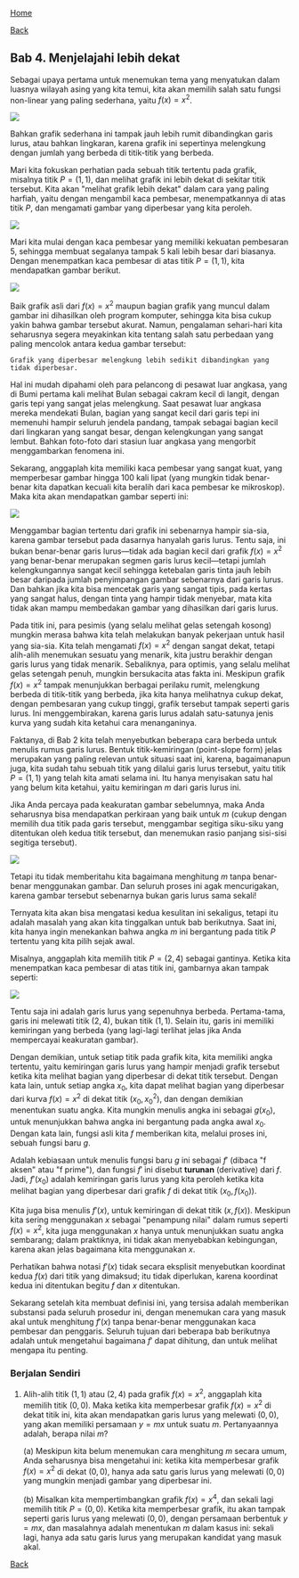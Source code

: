[Home](../)

[Back](./)


## Bab 4. Menjelajahi lebih dekat

Sebagai upaya pertama untuk menemukan tema yang menyatukan dalam luasnya wilayah asing yang kita temui, kita akan memilih salah satu fungsi non-linear yang paling sederhana, yaitu $f(x) = x^2$. 

![](attachment/Pasted%20image%2020250621220658.png)

Bahkan grafik sederhana ini tampak jauh lebih rumit dibandingkan garis lurus, atau bahkan lingkaran, karena grafik ini sepertinya melengkung dengan jumlah yang berbeda di titik-titik yang berbeda.

Mari kita fokuskan perhatian pada sebuah titik tertentu pada grafik, misalnya titik $P = (1,1)$, dan melihat grafik ini lebih dekat di sekitar titik tersebut. Kita akan "melihat grafik lebih dekat" dalam cara yang paling harfiah, yaitu dengan mengambil kaca pembesar, menempatkannya di atas titik $P$, dan mengamati gambar yang diperbesar yang kita peroleh.

![](attachment/Pasted%20image%2020250621220738.png)

Mari kita mulai dengan kaca pembesar yang memiliki kekuatan pembesaran 5, sehingga membuat segalanya tampak 5 kali lebih besar dari biasanya. Dengan menempatkan kaca pembesar di atas titik $P = (1,1)$, kita mendapatkan gambar berikut.

![](attachment/Pasted%20image%2020250621220811.png)

Baik grafik asli dari $f(x) = x^2$ maupun bagian grafik yang muncul dalam gambar ini dihasilkan oleh program komputer, sehingga kita bisa cukup yakin bahwa gambar tersebut akurat. Namun, pengalaman sehari-hari kita seharusnya segera meyakinkan kita tentang salah satu perbedaan yang paling mencolok antara kedua gambar tersebut: 

`Grafik yang diperbesar melengkung lebih sedikit dibandingkan yang tidak diperbesar.`

Hal ini mudah dipahami oleh para pelancong di pesawat luar angkasa, yang di Bumi pertama kali melihat Bulan sebagai cakram kecil di langit, dengan garis tepi yang sangat jelas melengkung. Saat pesawat luar angkasa mereka mendekati Bulan, bagian yang sangat kecil dari garis tepi ini memenuhi hampir seluruh jendela pandang, tampak sebagai bagian kecil dari lingkaran yang sangat besar, dengan kelengkungan yang sangat lembut. Bahkan foto-foto dari stasiun luar angkasa yang mengorbit menggambarkan fenomena ini.

Sekarang, anggaplah kita memiliki kaca pembesar yang sangat kuat, yang memperbesar gambar hingga 100 kali lipat (yang mungkin tidak benar-benar kita dapatkan kecuali kita beralih dari kaca pembesar ke mikroskop). Maka kita akan mendapatkan gambar seperti ini:

![](attachment/Pasted%20image%2020250621221037.png)

Menggambar bagian tertentu dari grafik ini sebenarnya hampir sia-sia, karena gambar tersebut pada dasarnya hanyalah garis lurus. Tentu saja, ini bukan benar-benar garis lurus—tidak ada bagian kecil dari grafik $f(x) = x^2$ yang benar-benar merupakan segmen garis lurus kecil—tetapi jumlah kelengkungannya sangat kecil sehingga ketebalan garis tinta jauh lebih besar daripada jumlah penyimpangan gambar sebenarnya dari garis lurus. Dan bahkan jika kita bisa mencetak garis yang sangat tipis, pada kertas yang sangat halus, dengan tinta yang hampir tidak menyebar, mata kita tidak akan mampu membedakan gambar yang dihasilkan dari garis lurus.

Pada titik ini, para pesimis (yang selalu melihat gelas setengah kosong) mungkin merasa bahwa kita telah melakukan banyak pekerjaan untuk hasil yang sia-sia. Kita telah mengamati $f(x) = x^2$ dengan sangat dekat, tetapi alih-alih menemukan sesuatu yang menarik, kita justru berakhir dengan garis lurus yang tidak menarik. Sebaliknya, para optimis, yang selalu melihat gelas setengah penuh, mungkin bersukacita atas fakta ini. Meskipun grafik $f(x) = x^2$ tampak menunjukkan berbagai perilaku rumit, melengkung berbeda di titik-titik yang berbeda, jika kita hanya melihatnya cukup dekat, dengan pembesaran yang cukup tinggi, grafik tersebut tampak seperti garis lurus. Ini menggembirakan, karena garis lurus adalah satu-satunya jenis kurva yang sudah kita ketahui cara menanganinya.

Faktanya, di Bab 2 kita telah menyebutkan beberapa cara berbeda untuk menulis rumus garis lurus. Bentuk titik-kemiringan (point-slope form) jelas merupakan yang paling relevan untuk situasi saat ini, karena, bagaimanapun juga, kita sudah tahu sebuah titik yang dilalui garis lurus tersebut, yaitu titik $P = (1,1)$ yang telah kita amati selama ini. Itu hanya menyisakan satu hal yang belum kita ketahui, yaitu kemiringan $m$ dari garis lurus ini.

Jika Anda percaya pada keakuratan gambar sebelumnya, maka Anda seharusnya bisa mendapatkan perkiraan yang baik untuk $m$ (cukup dengan memilih dua titik pada garis tersebut, menggambar segitiga siku-siku yang ditentukan oleh kedua titik tersebut, dan menemukan rasio panjang sisi-sisi segitiga tersebut). 

![](attachment/Pasted%20image%2020250621221217.png)

Tetapi itu tidak memberitahu kita bagaimana menghitung $m$ tanpa benar-benar menggunakan gambar. Dan seluruh proses ini agak mencurigakan, karena gambar tersebut sebenarnya bukan garis lurus sama sekali!

Ternyata kita akan bisa mengatasi kedua kesulitan ini sekaligus, tetapi itu adalah masalah yang akan kita tinggalkan untuk bab berikutnya. Saat ini, kita hanya ingin menekankan bahwa angka $m$ ini bergantung pada titik $P$ tertentu yang kita pilih sejak awal.

Misalnya, anggaplah kita memilih titik $P = (2,4)$ sebagai gantinya. Ketika kita menempatkan kaca pembesar di atas titik ini, gambarnya akan tampak seperti:

![](attachment/Pasted%20image%2020250621221302.png)

Tentu saja ini adalah garis lurus yang sepenuhnya berbeda. Pertama-tama, garis ini melewati titik $(2,4)$, bukan titik $(1,1)$. Selain itu, garis ini memiliki kemiringan yang berbeda (yang lagi-lagi terlihat jelas jika Anda mempercayai keakuratan gambar).

Dengan demikian, untuk setiap titik pada grafik kita, kita memiliki angka tertentu, yaitu kemiringan garis lurus yang hampir menjadi grafik tersebut ketika kita melihat bagian yang diperbesar di dekat titik tersebut. Dengan kata lain, untuk setiap angka $x_0$, kita dapat melihat bagian yang diperbesar dari kurva $f(x) = x^2$ di dekat titik $(x_0, x_0^2)$, dan dengan demikian menentukan suatu angka. Kita mungkin menulis angka ini sebagai $g(x_0)$, untuk menunjukkan bahwa angka ini bergantung pada angka awal $x_0$. Dengan kata lain, fungsi asli kita $f$ memberikan kita, melalui proses ini, sebuah fungsi baru $g$.

Adalah kebiasaan untuk menulis fungsi baru $g$ ini sebagai $f'$ (dibaca "f aksen" atau "f prime"), dan fungsi $f'$ ini disebut **turunan** (derivative) dari $f$. Jadi, $f'(x_0)$ adalah kemiringan garis lurus yang kita peroleh ketika kita melihat bagian yang diperbesar dari grafik $f$ di dekat titik $(x_0, f(x_0))$.

Kita juga bisa menulis $f'(x)$, untuk kemiringan di dekat titik $(x, f(x))$. Meskipun kita sering menggunakan $x$ sebagai "penampung nilai" dalam rumus seperti $f(x) = x^2$, kita juga menggunakan $x$ hanya untuk menunjukkan suatu angka sembarang; dalam praktiknya, ini tidak akan menyebabkan kebingungan, karena akan jelas bagaimana kita menggunakan $x$.

Perhatikan bahwa notasi $f'(x)$ tidak secara eksplisit menyebutkan koordinat kedua $f(x)$ dari titik yang dimaksud; itu tidak diperlukan, karena koordinat kedua ini ditentukan begitu $f$ dan $x$ ditentukan.

Sekarang setelah kita membuat definisi ini, yang tersisa adalah memberikan substansi pada seluruh prosedur ini, dengan menemukan cara yang masuk akal untuk menghitung $f'(x)$ tanpa benar-benar menggunakan kaca pembesar dan penggaris. Seluruh tujuan dari beberapa bab berikutnya adalah untuk mengetahui bagaimana $f'$ dapat dihitung, dan untuk melihat mengapa itu penting.

### Berjalan Sendiri

1. Alih-alih titik $(1,1)$ atau $(2,4)$ pada grafik $f(x) = x^2$, anggaplah kita memilih titik $(0,0)$. Maka ketika kita memperbesar grafik $f(x) = x^2$ di dekat titik ini, kita akan mendapatkan garis lurus yang melewati $(0,0)$, yang akan memiliki persamaan $y = mx$ untuk suatu $m$. Pertanyaannya adalah, berapa nilai $m$?

   (a) Meskipun kita belum menemukan cara menghitung $m$ secara umum, Anda seharusnya bisa mengetahui ini: ketika kita memperbesar grafik $f(x) = x^2$ di dekat $(0,0)$, hanya ada satu garis lurus yang melewati $(0,0)$ yang mungkin menjadi gambar yang diperbesar ini.

   (b) Misalkan kita mempertimbangkan grafik $f(x) = x^4$, dan sekali lagi memilih titik $P = (0,0)$. Ketika kita memperbesar grafik, itu akan tampak seperti garis lurus yang melewati $(0,0)$, dengan persamaan berbentuk $y = mx$, dan masalahnya adalah menentukan $m$ dalam kasus ini: sekali lagi, hanya ada satu garis lurus yang merupakan kandidat yang masuk akal.
   
[Back](./)
